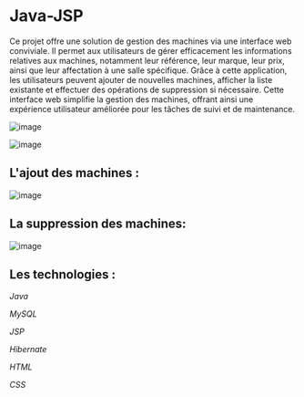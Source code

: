 # Java-JSP
Ce projet offre une solution de gestion des machines via une interface web conviviale. Il permet aux 
utilisateurs de gérer efficacement les informations relatives aux machines, notamment leur référence, 
leur marque, leur prix, ainsi que leur affectation à une salle spécifique. Grâce à cette application, 
les utilisateurs peuvent ajouter de nouvelles machines, afficher la liste existante et effectuer des 
opérations de suppression si nécessaire. Cette interface web simplifie la gestion des machines, offrant 
ainsi une expérience utilisateur améliorée pour les tâches de suivi et de maintenance.

![image](https://github.com/adnan-khadija/Java-JSP/assets/147508009/8d759676-a233-4d0e-986f-526eba98b0d5)

![image](https://github.com/adnan-khadija/Java-JSP/assets/147508009/ee1e80ec-8723-47fe-a2c5-57e5ffd0ab71)
## L'ajout des machines :
![image](https://github.com/adnan-khadija/Java-JSP/assets/147508009/aa8a0aa7-fe88-405c-9e7e-da801e158367)
## La suppression des machines:
![image](https://github.com/adnan-khadija/Java-JSP/assets/147508009/207bd2ac-8d4e-4aa8-ab83-93f777e6665f)
## Les technologies :
*Java*

*MySQL*

*JSP*

*Hibernate*

*HTML*

*CSS*



